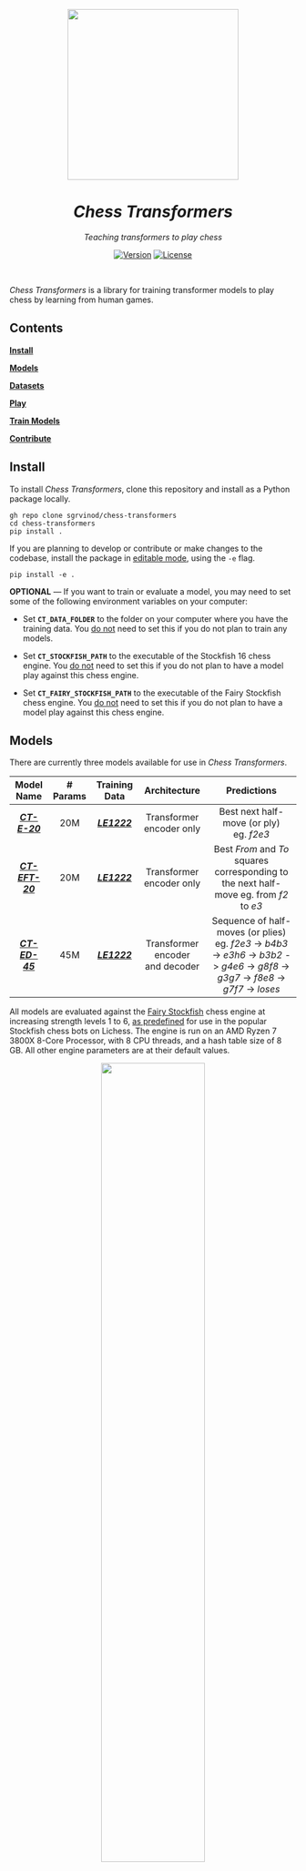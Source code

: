 <p align="center">
  <img width="300" src="img/logo.png"/>
</p>

<h1 align="center"><i>Chess Transformers</i></h1>
<p align="center"><i>Teaching transformers to play chess</i></p>
<p align="center"> <a href="https://github.com/sgrvinod/chess-transformers/releases/tag/v0.2.0"><img alt="Version" src="https://img.shields.io/github/v/tag/sgrvinod/chess-transformers?label=version"></a> <a href="https://github.com/sgrvinod/chess-transformers/blob/main/LICENSE"><img alt="License" src="https://img.shields.io/github/license/sgrvinod/chess-transformers?label=license"></a></p>
<br>

*Chess Transformers* is a library for training transformer models to play chess by learning from human games. 

## Contents

[**Install**](#install)

[**Models**](#models)

[**Datasets**](#datasets)

[**Play**](#play)

[**Train Models**](#train-models)

[**Contribute**](#contribute)


## Install

To install *Chess Transformers*, clone this repository and install as a Python package locally.

```
gh repo clone sgrvinod/chess-transformers
cd chess-transformers
pip install .
```

If you are planning to develop or contribute or make changes to the codebase, install the package in <ins>editable mode</ins>, using the `-e` flag.

```
pip install -e .
```

**OPTIONAL** — If you want to train or evaluate a model, you may need to set some of the following environment variables on your computer:

  - Set **`CT_DATA_FOLDER`** to the folder on your computer where you have the training data. You <ins>do not</ins> need to set this if you do not plan to train any models. 

  - Set **`CT_STOCKFISH_PATH`** to the executable of the Stockfish 16 chess engine. You <ins>do not</ins> need to set this if you do not plan to have a model play against this chess engine.

  - Set **`CT_FAIRY_STOCKFISH_PATH`** to the executable of the Fairy Stockfish chess engine. You <ins>do not</ins> need to set this if you do not plan to have a model play against this chess engine.

## Models

There are currently three models available for use in *Chess Transformers*.

|          Model Name           | # Params |      Training Data      |            Architecture             |                                                                 Predictions                                                                  |
| :---------------------------: | :------: | :---------------------: | :---------------------------------: | :------------------------------------------------------------------------------------------------------------------------------------------: |
|   [***CT-E-20***](#ct-e-20)   |   20M    | [***LE1222***](#le1222) |      Transformer encoder only       |                                                 Best next half-move (or ply) <br> eg. *f2e3*                                                 |
| [***CT-EFT-20***](#ct-eft-20) |   20M    | [***LE1222***](#le1222) |      Transformer encoder only       |                            Best *From* and *To* squares corresponding to the next half-move eg. from *f2* to *e3*                            |
|  [***CT-ED-45***](#ct-ed-45)  |   45M    | [***LE1222***](#le1222) | Transformer encoder <br>and decoder | Sequence of half-moves (or plies) <br> eg. *f2e3* -> *b4b3* -> *e3h6* -> *b3b2* -> *g4e6* -> *g8f8* -> *g3g7* -> *f8e8* -> *g7f7* -> *loses* |

All models are evaluated against the [Fairy Stockfish](https://github.com/fairy-stockfish/Fairy-Stockfish) chess engine at increasing strength levels 1 to 6, [as predefined](https://github.com/lichess-org/fishnet/blob/dc4be23256e3e5591578f0901f98f5835a138d73/src/api.rs#L224) for use in the popular Stockfish chess bots on Lichess. The engine is run on an AMD Ryzen 7 3800X 8-Core Processor, with 8 CPU threads, and a hash table size of 8 GB. All other engine parameters are at their default values.

<p align="center">
  <img src="img/win_ratio.png" style="width: 60%;"/>
</p>

At each strength level of the chess engine, $n=1000$ games are played by the model, i.e. $500$ games each with black and white pieces. 

Win ratios and the difference between the Elo rating of the model and the chess engine are calculated from these games' outcomes.

<p align="center">
  <img src="img/elo_difference.png" style="width: 60%;"/>
</p>

Detailed evaluation results for each model are provided below.

### *CT-E-20*

[**Configuration File**](chess_transformers/configs/models/CT-E-20.py) | [**Checkpoint**](https://drive.google.com/file/d/18Er4LbdujG-qiPPoqORvMQVcsiFerqY4/view?usp=drive_link) | 
[**TensorBoard Logs**](https://drive.google.com/drive/folders/1WwWJS4804uKrONPcCtyQSGlOSUlo05-0?usp=drive_link) 

This is the encoder from the original transformer model in [*Vaswani et al. (2017)*](https://arxiv.org/abs/1706.03762) trained on the [*LE1222*](#le1222) dataset. A classification head at the **`turn`** token predicts the best half-move to be made (in UCI notation).

<p align="center">
  <img src="img/ct_e_20.png"/>
</p>

This is essentially a sequence (or image) classification task, where the sequence is the current state of the board, and the classes are the various moves that can be made on a chessboard in UCI notation. 

*CT-E-20* contains about 20 million parameters.

```python
from chess_transformers.play import load_model
from chess_transformers.configs import import_config

CONFIG = import_config("CT-E-20")
model = load_model(CONFIG)
```

You <ins>do not</ins> need to download the model checkpoint manually. It will be downloaded automatically if required.

#### Model Strength

*CT-E-20* was evaluated against the [Fairy Stockfish](https://github.com/fairy-stockfish/Fairy-Stockfish) chess engine at various strength levels [as predefined](https://github.com/lichess-org/fishnet/blob/dc4be23256e3e5591578f0901f98f5835a138d73/src/api.rs#L224) for use in the popular Stockfish chess bots on Lichess. The engine is run on an AMD Ryzen 7 3800X 8-Core Processor, with 8 CPU threads, and a hash table size of 8 GB. All other engine parameters are at their default values.

These evaluation games can be viewed [here](chess_transformers/eval/games/CT-E-20/).

| Strength Level | Games | Wins  | Losses | Draws |          Win Ratio          |      Elo Difference      | Likelihood of Superiority |
| :------------: | :---: | :---: | :----: | :---: | :-------------------------: | :----------------------: | :-----------------------: |
|      $LL$      |  $n$  |  $w$  |  $l$   |  $d$  | $\frac{w + \frac{d}{2}}{n}$ |      $\Delta_{Elo}$      |           $LOS$           |
|     **1**      | 1000  |  989  |   0    |  11   |         **99.45%**          | 902.90 <br> *(± 117.67)* |          100.00%          |
|     **2**      | 1000  |  980  |   0    |  20   |         **99.00%**          | 798.25 <br> *(± 81.48)*  |          100.00%          |
|     **3**      | 1000  |  872  |   61   |  67   |         **90.55%**          | 392.58 <br> *(± 33.31)*  |          100.00%          |
|     **4**      | 1000  |  431  |  455   |  114  |         **48.80%**          |  -8.34 <br> *(± 20.30)*  |          21.00%           |
|     **5**      | 1000  |  205  |  685   |  110  |         **26.00%**          | -181.70 <br> *(± 22.78)* |           0.00%           |
|     **6**      | 1000  |  24   |  952   |  24   |          **3.60%**          | -571.11 <br> *(± 54.08)* |           0.00%           |


### *CT-EFT-20*

[**Configuration File**](chess_transformers/configs/models/CT-EFT-20.py) | [**Checkpoint**](https://drive.google.com/file/d/1OHtg336ujlOjp5Kp0KjE1fAPF74aZpZD/view?usp=drive_link) | 
[**TensorBoard Logs**](https://drive.google.com/drive/folders/1gD-msDgMlRqjB7Y0DIGWZxKgsxjqIwQp?usp=drive_link) 

This is the encoder from the original transformer model in [*Vaswani et al. (2017)*](https://arxiv.org/abs/1706.03762) trained on the [*LE1222*](#le1222) dataset. Two classification heads operate upon the encoder outputs at all chessboard squares to predict the best candidates for the source (*From*) and destination (*To*) squares that correspond to the best half-move to be made.

<p align="center">
  <img src="img/ct_eft_20.png"/>
</p>

This is essentially a sequence (or image) labeling task, where the sequence is the current state of the chessboard, and each square competes to be labeled as the *From* or *To* square.

*CT-E-20* contains about 20 million parameters.

```python
from chess_transformers.play import load_model
from chess_transformers.configs import import_config

CONFIG = import_config("CT-EFT-20")
model = load_model(CONFIG)
```

You <ins>do not</ins> need to download the model checkpoint manually. It will be downloaded automatically if required.

#### Model Strength

*CT-EFT-20* was evaluated against the [Fairy Stockfish](https://github.com/fairy-stockfish/Fairy-Stockfish) chess engine at various strength levels [as predefined](https://github.com/lichess-org/fishnet/blob/dc4be23256e3e5591578f0901f98f5835a138d73/src/api.rs#L224) for use in the popular Stockfish chess bots on Lichess. The engine is run on an AMD Ryzen 7 3800X 8-Core Processor, with 8 CPU threads, and a hash table size of 8 GB. All other engine parameters are at their default values.

These evaluation games can be viewed [here](chess_transformers/eval/games/CT-EFT-20/).

| Strength Level | Games | Wins  | Losses | Draws |          Win Ratio          |      Elo Difference       | Likelihood of Superiority |
| :------------: | :---: | :---: | :----: | :---: | :-------------------------: | :-----------------------: | :-----------------------: |
|      $LL$      |  $n$  |  $w$  |  $l$   |  $d$  | $\frac{w + \frac{d}{2}}{n}$ |      $\Delta_{Elo}$       |           $LOS$           |
|     **1**      | 1000  |  994  |   0    |   6   |         **99.70%**          | 1008.63 <br> *(± 190.18)* |          100.00%          |
|     **2**      | 1000  |  988  |   0    |  12   |         **99.40%**          | 887.69 <br> *(± 111.13)*  |          100.00%          |
|     **3**      | 1000  |  942  |   11   |  47   |         **96.55%**          |  578.77 <br> *(± 48.57)*  |          100.00%          |
|     **4**      | 1000  |  697  |  192   |  111  |         **75.25%**          |  193.17 <br> *(± 23.08)*  |          100.00%          |
|     **5**      | 1000  |  482  |  379   |  139  |         **55.15%**          |  35.91 <br> *(± 20.09)*   |          99.98%           |
|     **6**      | 1000  |  61   |  872   |  67   |          **9.45%**          | -392.58 <br> *(± 33.31)*  |           0.00%           |


### *CT-ED-45*

[**Configuration File**](chess_transformers/configs/models/CT-ED-45.py) | [**Checkpoint**](https://drive.google.com/file/d/1zasRpPmZQVtAqumet9XMy1FBpmxxiM4L/view?usp=drive_link) | 
[**TensorBoard Logs**](https://drive.google.com/drive/folders/1LGsKMsjFRjQBS56UJZTjegFMl7amIbSw?usp=drive_link) 

This is the original transformer model (encoder *and* decoder) in [*Vaswani et al. (2017)*](https://arxiv.org/abs/1706.03762) trained on the [*LE1222*](#le1222) dataset. A classification head after the last decoder layer predicts a sequence of half-moves, starting with the best half-move to be made next, followed by the likely course of the game an arbitrary number of half-moves into the future. 

<p align="center">
  <img src="img/ct_ed_45.png"/>
</p>

This is essentially a sequence-to-sequence (or image-to-sequence) task, where the input sequence is the current state of the board, and the output sequence is a string of half-moves that will likely occur on the board from that point onwards. Potentially, strategies applied to such tasks, such as beam search for decoding the best possible sequence of half-moves, can also be applied to this model. Training the model to predict not only the best half-move to make on the board right now, but also the sequence of half-moves that follow, can be viewed as a type of multitask training. 

We are ultimately only interested in the very first half-move. Nevertheless, the full sequence of half-moves might help explain the model's decision for this important first half-move.

*CT-ED-45* contains about 45 million parameters.

```python
from chess_transformers.play import load_model
from chess_transformers.configs import import_config

CONFIG = import_config("CT-ED-45")
model = load_model(CONFIG)
```
You <ins>do not</ins> need to download the model checkpoint manually. It will be downloaded automatically if required.

#### Model Strength

*CT-ED-45* was evaluated against the [Fairy Stockfish](https://github.com/fairy-stockfish/Fairy-Stockfish) chess engine at various strength levels [as predefined](https://github.com/lichess-org/fishnet/blob/dc4be23256e3e5591578f0901f98f5835a138d73/src/api.rs#L224) for use in the popular Stockfish chess bots on Lichess. The engine is run on an AMD Ryzen 7 3800X 8-Core Processor, with 8 CPU threads, and a hash table size of 8 GB. All other engine parameters are at their default values.

| Strength Level | Games | Wins  | Losses | Draws |          Win Ratio          |      Elo Difference       | Likelihood of Superiority |
| :------------: | :---: | :---: | :----: | :---: | :-------------------------: | :-----------------------: | :-----------------------: |
|      $LL$      |  $n$  |  $w$  |  $l$   |  $d$  | $\frac{w + \frac{d}{2}}{n}$ |      $\Delta_{Elo}$       |           $LOS$           |
|     **1**      | 1000  |  976  |   0    |  24   |         **98.80%**          |  766.23 <br> *(± 73.45)*  |          100.00%          |
|     **2**      | 1000  |  977  |   2    |  21   |         **98.75%**          |  759.05 <br> *(± 78.19)*  |          100.00%          |
|     **3**      | 1000  |  676  |  244   |  80   |         **71.60%**          |  160.64 <br> *(± 22.72)*  |          100.00%          |
|     **4**      | 1000  |  195  |  726   |  79   |         **23.45%**          | -205.52 <br> *(± 24.04)*  |           0.00%           |
|     **5**      | 1000  |  67   |  895   |  38   |          **8.60%**          | -410.58 <br> *(± 36.41)*  |           0.00%           |
|     **6**      | 1000  |   6   |  987   |   7   |          **0.95%**          | -807.25 <br> *(± 113.69)* |           0.00%           |

## Datasets

There are currently two training datasets available in *Chess Transformers*.

|       Dataset Name        |                                    Components                                    | # Datapoints |
| :-----------------------: | :------------------------------------------------------------------------------: | :----------: |
|  [***LE1222***](#le1222)  | Board positions, turn, castling rights, next-move sequence (up to 10 half-moves) |  13,287,522  |
| [***LE1222x***](#le1222x) | Board positions, turn, castling rights, next-move sequence (up to 10 half-moves) | 127,684,720  |

### *LE1222*

This consists of games from the [Lichess Elite Database](https://database.nikonoel.fr/) put together by [nikonoel](https://lichess.org/@/nikonoel), a collection of all standard chess games played on [Lichess.org](https://lichess.org/) by players with a Lichess Elo rating of 2400+ against players with a Lichess Elo rating of 2200+ up to December 2021, and players rated 2500+ against players rated 2300+ from December 2021. 

On this data, we apply the following filters to keep only those games that:

- were played up to December 2022 (20,241,368 games)
- and used a time control of at least 5 minutes (2,073,780 games)
- and ended in a checkmate (**274,794 games**)

These 274,794 games consist of a total **13,287,522 half-moves** made by the <ins>winners</ins> of the games, which alone constitute the dataset. For each such half-move, the chessboard, turn (white or black), and castling rights of both players before the move are calculated, as well as the sequence of half-moves beginning with this half-move up to 10 half-moves into the future. Draw potential is not calculated.

[**Download here.**](https://drive.google.com/drive/folders/17VrTNUbGXqCnK0d5oU3YJBsl6jybfVRM?usp=drive_link) The data is zipped and will need to be extracted.

It consists of the following files:

- **`LE1222.h5`**, an HDF5 file containing two tables, one with the raw data and the other encoded with indices (that will be used in the transformer model), containing the following fields:
  - **`board_position`**, the chessboard layout, or positions of pieces on the board
  - **`turn`**, the color of the pieces of the player to play
  - **`white_kingside_castling_rights`**, whether white can castle kingside
  - **`white_queenside_castling_rights`**, whether white can castle queenside
  - **`black_kingside_castling_rights`**, whether black can castle kingside
  - **`black_queenside_castling_rights`**, whether black can castle queenside
  - **`moves`**, 10 half-moves into the future made by both players
  - **`length`**, the number of half-moves in the sequence, as this will be less than 10 at the end of the game

### *LE1222x*

This is an extended version of [*LE1222*](#le1222), and also consists of games from the [Lichess Elite Database](https://database.nikonoel.fr/) put together by [nikonoel](https://lichess.org/@/nikonoel), a collection of all standard chess games played on [Lichess.org](https://lichess.org/) by players with a Lichess Elo rating of 2400+ against players with a Lichess Elo rating of 2200+ up to December 2021, and players rated 2500+ against players rated 2300+ from December 2021. 

On this data, we apply the following filters to keep only those games that:

- were played up to December 2022 (20,241,368 games)
- and ended in a checkmate (**2,751,394 games**)

These 2,751,394 games consist of a total **127,684,720 half-moves** made by the <ins>winners</ins> of the games, which alone constitute the dataset. For each such half-move, the chessboard, turn (white or black), and castling rights of both players before the move are calculated, as well as the sequence of half-moves beginning with this half-move up to 10 half-moves into the future. Draw potential is not calculated.

[**Download here.**](https://drive.google.com/drive/folders/17VrTNUbGXqCnK0d5oU3YJBsl6jybfVRM?usp=drive_link) The data is zipped and will need to be extracted.

It consists of the following files:

- **`LE1222.h5`**, an HDF5 file containing two tables, one with the raw data and the other encoded with indices (that will be used in the transformer model), containing the following fields:
  - **`board_position`**, the board layout or positions of pieces on the board
  - **`turn`**, the color of the pieces of the player to play
  - **`white_kingside_castling_rights`**, whether white can castle kingside
  - **`white_queenside_castling_rights`**, whether white can castle queenside
  - **`black_kingside_castling_rights`**, whether black can castle kingside
  - **`black_queenside_castling_rights`**, whether black can castle queenside
  - **`moves`**, 10 half-moves into the future made by both players
  - **`length`**, the number of half-moves in the sequence, as this will be less than 10 at the end of the game

## Play

After [installing](#install) *Chess Transformers*, you can play games <ins>against an available model</ins> or have a model play <ins>against a chess engine</ins>.

### You v. Model

You could either play in a Jupyter notebook (recommended for better UI) or in a Python shell. 

```python
import os
from chess_transformers.configs import import_config
from chess_transformers.play.utils import write_pgns
from chess_transformers.play import load_model, warm_up, human_v_model 

# Load configuration
config_name = "CT-E-20"
CONFIG = import_config(config_name)

# Load assets
model = load_model(CONFIG)

# Warmup model (triggers compilation)
warm_up(
    model=model
)

# Play
wins, losses, draws, pgns = human_v_model(
    human_color="b",  # color you want to play
    model=model,
    k=1,  # "k" in "top_k sampling", k=1 is best
    use_amp=True,
    rounds=1,  # number of rounds you want to play
    clock=None, 
    white_player_name=config_name,
    black_player_name="Me",
)

# Print games in Portable Game Notation (PGN) format
print(pgns)

# Save PGNs if you wish
write_pgns(
    pgns,
    pgn_file="somewhere/something.pgn",
)
```

You could also just make a copy of [**`human_play.ipynb`**](chess_transformers/play/human_play.ipynb) and play in that notebook.

### Model v. Engine

The process is the same as above, except you must use a different set of functions:

```python
from chess_transformers.play import model_v_engine
from chess_transformers.play.utils import load_engine

# Load engine
engine = load_engine(CONFIG.FAIRY_STOCKFISH_PATH)

# Play
LL = 1  # Try strength levels 1 to 8 (note: 7 and 8 may be slow)
model_color = "w"  # Try "w" and "b"
wins, losses, draws, pgns = model_v_engine(
    model=model,
    k=CONFIG.SAMPLING_K,
    use_amp=CONFIG.USE_AMP,
    model_color=model_color,
    engine=engine,
    time_limit=CONFIG.LICHESS_LEVELS[LL]["TIME_CONSTRAINT"],
    depth_limit=CONFIG.LICHESS_LEVELS[LL]["DEPTH"],
    uci_options={"Skill Level": CONFIG.LICHESS_LEVELS[LL]["SKILL"]},
    rounds=500,
    clock=None,
    white_player_name="Fairy Stockfish @ LL {}".format(LL)
    if model_color == "b"
    else config_name,
    black_player_name="Fairy Stockfish @ LL {}".format(LL)
    if model_color == "w"
    else config_name,
    event=config_name + " v. Fairy Stockfish @ LL {}".format(LL)
    if model_color == "w"
    else "Fairy Stockfish @ LL {} v. ".format(LL) + config_name,
)
```
See [**`evaluate.py`**](chess_transformers/evaluate/evaluate.py) for an example.

### Time Control

If you're using a *Unix*-type operating system — basically, not Windows — you can also set a time control for your games. 
Currently, only Fischer time control is available. 

```python
from chess_transformers.play.clocks import ChessClock

clock = ChessClock(base_time=60, 
                   increment=1)
```

Pass this **`clock`** to the functions above instead of **`clock=None`**.

## Train Models

You're welcome to try to train your own models, but if you wish to contribute trained models, please [discuss first](#contribute).

### Dataset

You can skip this step if you wish to use one of the [existing datasets](#datasets).

- Collect PGN files containing games you wish to use for training the model.

- Create a bash script for parsing these PGN files into a collection of FENs and moves using [*pgn-extract*](https://www.cs.kent.ac.uk/people/staff/djb/pgn-extract/), like in [**`LE1222.sh`**](#le1222), and execute it in the folder with the PGN files.

- Create a configuration file for the dataset, like in [**`LE1222.py`**](chess_transformers/configs/data/LE1222.py).

- Run [**`prep.py`**](chess_transformers/data/prep.py) like `python prep.py [config_name]`, or do it in your own Python script.

```python
from chess_transformers.data import prepare_data
from chess_transformers.configs import import_config

# Load configuration
CONFIG = import_config("[config_name]")

# Prepare data
prepare_data(
    data_folder=CONFIG.DATA_FOLDER,
    h5_file=CONFIG.H5_FILE,
    max_move_sequence_length=CONFIG.MAX_MOVE_SEQUENCE_LENGTH,
    expected_rows=CONFIG.EXPECTED_ROWS,
    val_split_fraction=CONFIG.VAL_SPLIT_FRACTION,
)
```
Data files will be created in **`CONFIG.DATA_FOLDER`**.

### Training

- Create a configuration file for the model, like in [**`CT-E-20.py`**](chess_transformers/configs/models/CT-E-20.py).

- Run [**`train.py`**](chess_transformers/train/train.py) like `python train.py [config_name]`, or do it in your own Python script.

```python

from chess_transformers.train import train_model
from chess_transformers.configs import import_config

# Load configuration
CONFIG = import_config("[config_name]")

# Train model
train_model(CONFIG)
```
- Monitor training with [*TensorBoard*](https://www.tensorflow.org/tensorboard) with `tensorboard --logdir $CT_LOGS_DIR`.

### Evaluation

Run [**`evaluate.py`**](chess_transformers/evaluate/evaluate.py) like `python evaluate.py [config_name]`, or do it in your own Python notebook/script.

```python

from chess_transformers.configs import import_config
from chess_transformers.evaluate import evaluate_model

# Load configuration
CONFIG = import_config("[config_name]")

# Evaluate model
evaluate_model(CONFIG)
```

## Contribute

Contributions — and any discussion thereof — are welcome. As you may have noticed, *Chess Transformers* is in initial development and the public API is <ins>not</ins> to be considered stable. 

If you are planning to contribute bug-fixes, please go ahead and do so. If you are planning to contribute in a way that extends *Chess Transformers*, or adds any new features, data, or models, please [create a discussion thread](https://github.com/sgrvinod/chess-transformers/discussions/new/choose) to discuss it <ins>before</ins> you spend any time on it. Otherwise, your PR may be rejected due to lack of consensus or alignment with current goals.

Presently, the following types of contributions may be useful:

- Better, more robust evaluation methods of models.
- Evaluation of existing models against chess engines on different CPUs to study the effect of CPU specifications on engine strength and evaluation.
- New models with:
  - the same transformer architectures but of a larger size, and trained on larger datasets.
  - or different transformer architectures or internal mechanisms.
  - or in general, improved evaluation scores.
- Chess clocks for Windows OS, or for *Unix*-type OS but for time controls <ins>other than</ins> Fischer time control.
- Refactoring of code that improves its ease of use.
- Model visualization for explainable AI, such as visualizing positional and move embeddings, or attention patterns.

This list is not exhaustive. Please do not hesitate to discuss your ideas. Thank you!

## License

*Chess Transformers* is licensed under the [MIT license](LICENSE). 






